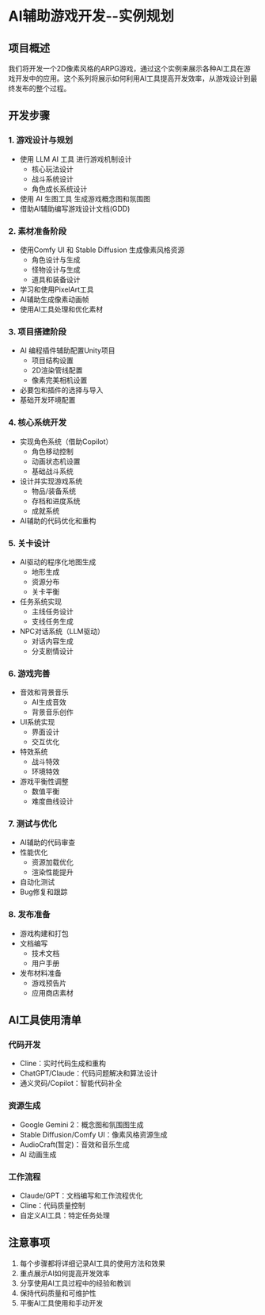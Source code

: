 # AI辅助游戏开发--实例规划

## 项目概述

我们将开发一个2D像素风格的ARPG游戏，通过这个实例来展示各种AI工具在游戏开发中的应用。这个系列将展示如何利用AI工具提高开发效率，从游戏设计到最终发布的整个过程。

## 开发步骤

### 1. 游戏设计与规划

- 使用 LLM AI 工具 进行游戏机制设计
  - 核心玩法设计
  - 战斗系统设计
  - 角色成长系统设计
- 使用 AI 生图工具 生成游戏概念图和氛围图
- 借助AI辅助编写游戏设计文档(GDD)

### 2. 素材准备阶段

- 使用Comfy UI 和 Stable Diffusion 生成像素风格资源
  - 角色设计与生成
  - 怪物设计与生成
  - 道具和装备设计
- 学习和使用PixelArt工具
- AI辅助生成像素动画帧
- 使用AI工具处理和优化素材

### 3. 项目搭建阶段

- AI 编程插件辅助配置Unity项目
  - 项目结构设置
  - 2D渲染管线配置
  - 像素完美相机设置
- 必要包和插件的选择与导入
- 基础开发环境配置

### 4. 核心系统开发

- 实现角色系统（借助Copilot）
  - 角色移动控制
  - 动画状态机设置
  - 基础战斗系统
- 设计并实现游戏系统
  - 物品/装备系统
  - 存档和进度系统
  - 成就系统
- AI辅助的代码优化和重构

### 5. 关卡设计

- AI驱动的程序化地图生成
  - 地形生成
  - 资源分布
  - 关卡平衡
- 任务系统实现
  - 主线任务设计
  - 支线任务生成
- NPC对话系统（LLM驱动）
  - 对话内容生成
  - 分支剧情设计

### 6. 游戏完善

- 音效和背景音乐
  - AI生成音效
  - 背景音乐创作
- UI系统实现
  - 界面设计
  - 交互优化
- 特效系统
  - 战斗特效
  - 环境特效
- 游戏平衡性调整
  - 数值平衡
  - 难度曲线设计

### 7. 测试与优化

- AI辅助的代码审查
- 性能优化
  - 资源加载优化
  - 渲染性能提升
- 自动化测试
- Bug修复和跟踪

### 8. 发布准备

- 游戏构建和打包
- 文档编写
  - 技术文档
  - 用户手册
- 发布材料准备
  - 游戏预告片
  - 应用商店素材

## AI工具使用清单

### 代码开发

- Cline：实时代码生成和重构
- ChatGPT/Claude：代码问题解决和算法设计
- 通义灵码/Copilot：智能代码补全

### 资源生成

- Google Gemini 2：概念图和氛围图生成
- Stable Diffusion/Comfy UI：像素风格资源生成
- AudioCraft(暂定)：音效和音乐生成
- AI 动画生成

### 工作流程

- Claude/GPT：文档编写和工作流程优化
- Cline：代码质量控制
- 自定义AI工具：特定任务处理

## 注意事项

1. 每个步骤都将详细记录AI工具的使用方法和效果
2. 重点展示AI如何提高开发效率
3. 分享使用AI工具过程中的经验和教训
4. 保持代码质量和可维护性
5. 平衡AI工具使用和手动开发
